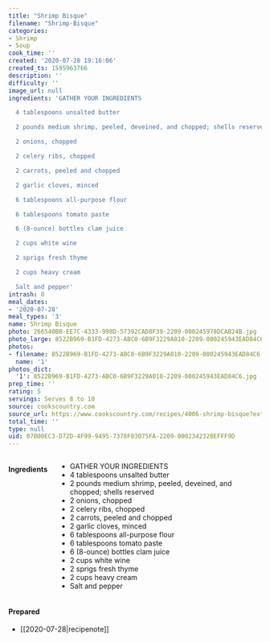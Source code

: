 ```yaml
---
title: "Shrimp Bisque"
filename: "Shrimp-Bisque"
categories:
- Shrimp
- Soup
cook_time: ''
created: '2020-07-28 19:16:06'
created_ts: 1595963766
description: ''
difficulty: ''
image_url: null
ingredients: 'GATHER YOUR INGREDIENTS

  4 tablespoons unsalted butter

  2 pounds medium shrimp, peeled, deveined, and chopped; shells reserved

  2 onions, chopped

  2 celery ribs, chopped

  2 carrots, peeled and chopped

  2 garlic cloves, minced

  6 tablespoons all-purpose flour

  6 tablespoons tomato paste

  6 (8-ounce) bottles clam juice

  2 cups white wine

  2 sprigs fresh thyme

  2 cups heavy cream

  Salt and pepper'
intrash: 0
meal_dates:
- '2020-07-28'
meal_types: '3'
name: Shrimp Bisque
photo: 266540B0-EE7C-4333-998D-57392CAD8F39-2209-000245978DCAB24B.jpg
photo_large: 8522B969-B1FD-4273-ABC0-6B9F3229A010-2209-000245943EAD84C6.jpg
photos:
- filename: 8522B969-B1FD-4273-ABC0-6B9F3229A010-2209-000245943EAD84C6.jpg
  name: '1'
photos_dict:
  '1': 8522B969-B1FD-4273-ABC0-6B9F3229A010-2209-000245943EAD84C6.jpg
prep_time: ''
rating: 5
servings: Serves 8 to 10
source: cookscountry.com
source_url: https://www.cookscountry.com/recipes/4006-shrimp-bisque?extcode=MCSKD10L0&ref=new_search_experience_4
total_time: ''
type: null
uid: 07B00EC3-D72D-4F99-9495-7378F03075FA-2209-0002342328EFFF9D
---
```

<div class="large-8 medium-7 columns" id="writeup">	</div><!-- #writeup -->
</div><!-- #row-one -->
<div class="row" id="row-two">	<div class="medium-4 small-5 columns"><h4 id="ingredients">Ingredients</h4><div class="box box-ingredients content"><ul>
<li>GATHER YOUR INGREDIENTS</li>
<li>4 tablespoons unsalted butter</li>
<li>2 pounds medium shrimp, peeled, deveined, and chopped; shells reserved</li>
<li>2 onions, chopped</li>
<li>2 celery ribs, chopped</li>
<li>2 carrots, peeled and chopped</li>
<li>2 garlic cloves, minced</li>
<li>6 tablespoons all-purpose flour</li>
<li>6 tablespoons tomato paste</li>
<li>6 (8-ounce) bottles clam juice</li>
<li>2 cups white wine</li>
<li>2 sprigs fresh thyme</li>
<li>2 cups heavy cream</li>
<li>Salt and pepper</li>
</ul>
</div>	</div>	<div class="medium-6 small-7 columns">	</div>	<div class="medium-2 columns" id="photo-sidebar">		<div class="" id="meals"><h4>Prepared</h4><ul>
<li>[[2020-07-28|recipenote]]</li>
</ul>
		</div>